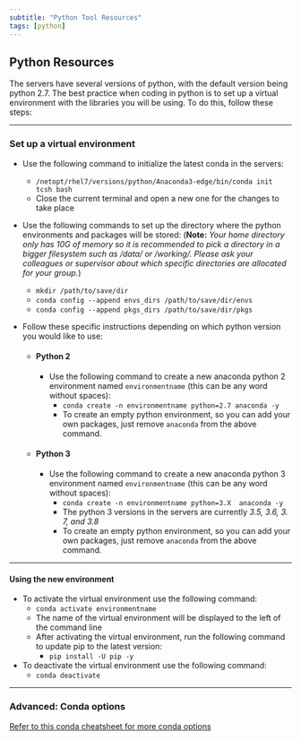 ```yaml
---
subtitle: "Python Tool Resources"
tags: [python]
---
```


## Python Resources 

The servers have several versions of python, with the default version being python 2.7. The best practice when coding in python is to set up a virtual environment with the libraries you will be using. To do this, follow these steps:

---

### Set up a virtual environment

- Use the following command to initialize the latest conda in the servers:
  - `/netopt/rhel7/versions/python/Anaconda3-edge/bin/conda init tcsh bash`
  - Close the current terminal and open a new one for the changes to take place
- Use the following commands to set up the directory where the python environments and packages will be stored: (**Note:** *Your home directory only has 10G of memory so it is recommended to pick a directory in a bigger filesystem such as /data/ or /working/. Please ask your colleagues or supervisor about which specific directories are allocated for your group.*)
  - `mkdir /path/to/save/dir`
  - `conda config --append envs_dirs /path/to/save/dir/envs`
  - `conda config --append pkgs_dirs /path/to/save/dir/pkgs`
- Follow these specific instructions depending on which python version you would like to use:

  - #### Python 2
  
    - Use the following command to create a new anaconda python 2   environment named `environmentname` (this can be any word without   spaces):
      - `conda create -n environmentname python=2.7 anaconda -y`
      - To create an empty python environment, so you can add your own   packages, just remove `anaconda` from the above command.
  
  - #### Python 3
  
    - Use the following command to create a new anaconda python 3   environment named `environmentname` (this can be any word without   spaces):
      - `conda create -n environmentname python=3.X  anaconda -y`
      - The python 3 versions in the servers are currently *3.5, 3.6, 3.  7, and 3.8*
      - To create an empty python environment, so you can add your own   packages, just remove `anaconda` from the above command.

---

#### Using the new environment

- To activate the virtual environment use the following command:
  - `conda activate environmentname`
  - The name of the virtual environment will be displayed to the left of the command line
  - After activating the virtual environment, run the following command to update pip to the latest version:
    - `pip install -U pip -y`
- To deactivate the virtual environment use the following command:
  - `conda deactivate`

---

### Advanced: Conda options

[Refer to this conda cheatsheet for more conda options](/materials/conda-cheatsheet.pdf)
